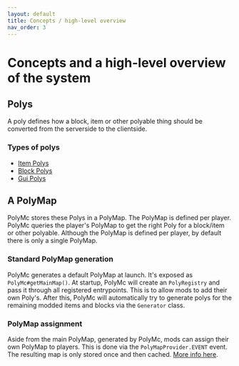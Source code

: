 ```yaml
---
layout: default
title: Concepts / high-level overview
nav_order: 3
---
```


# Concepts and a high-level overview of the system

## Polys
A poly defines how a block, item or other polyable thing should be converted from the serverside to the clientside.

### Types of polys
* [Item Polys](item-polys.html)
* [Block Polys](block-polys.html)
* [Gui Polys](gui-polys.html)

## A PolyMap
PolyMc stores these Polys in a PolyMap. The PolyMap is defined per player. 
PolyMc queries the player's PolyMap to get the right Poly for a block/item or other polyable.
Although the PolyMap is defined per player, by default there is only a single PolyMap.

### Standard PolyMap generation
PolyMc generates a default PolyMap at launch. It's exposed as `PolyMc#getMainMap()`. 
At startup, PolyMc will create an `PolyRegistry` and pass it through all registered entrypoints. This is to allow mods to add their own Poly's. 
After this, PolyMc will automatically try to generate polys for the remaining modded items and blocks via the `Generator` class.

### PolyMap assignment
Aside from the main PolyMap, generated by PolyMc, mods can assign their own PolyMap to players. This is done via the `PolyMapProvider.EVENT` event.
The resulting map is only stored once and then cached. [More info here](examples.html#creating-a-custom-polymap).
